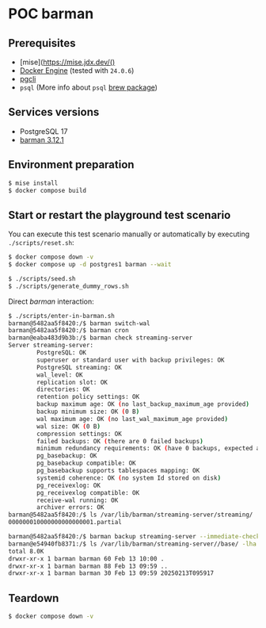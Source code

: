 # POC barman

## Prerequisites

- [mise](https://mise.jdx.dev/()
- [Docker Engine](https://docs.docker.com/engine/) (tested with `24.0.6`)
- [pgcli](https://www.pgcli.com/)
- `psql` (More info about `psql` [brew package](https://stackoverflow.com/a/49689589/261061))

## Services versions

- PostgreSQL 17
- [barman 3.12.1](https://github.com/EnterpriseDB/barman/releases/tag/release/3.12.1)

## Environment preparation

```sh
$ mise install
$ docker compose build
```

## Start or restart the playground test scenario

You can execute this test scenario manually or automatically by executing `./scripts/reset.sh`:

```sh
$ docker compose down -v
$ docker compose up -d postgres1 barman --wait
```

```sh
$ ./scripts/seed.sh
$ ./scripts/generate_dummy_rows.sh
```

Direct *barman* interaction:

```sh
$ ./scripts/enter-in-barman.sh
barman@5482aa5f8420:/$ barman switch-wal
barman@5482aa5f8420:/$ barman cron
barman@eaba483d9b3b:/$ barman check streaming-server
Server streaming-server:
        PostgreSQL: OK
        superuser or standard user with backup privileges: OK
        PostgreSQL streaming: OK
        wal_level: OK
        replication slot: OK
        directories: OK
        retention policy settings: OK
        backup maximum age: OK (no last_backup_maximum_age provided)
        backup minimum size: OK (0 B)
        wal maximum age: OK (no last_wal_maximum_age provided)
        wal size: OK (0 B)
        compression settings: OK
        failed backups: OK (there are 0 failed backups)
        minimum redundancy requirements: OK (have 0 backups, expected at least 0)
        pg_basebackup: OK
        pg_basebackup compatible: OK
        pg_basebackup supports tablespaces mapping: OK
        systemid coherence: OK (no system Id stored on disk)
        pg_receivexlog: OK
        pg_receivexlog compatible: OK
        receive-wal running: OK
        archiver errors: OK
barman@5482aa5f8420:/$ ls /var/lib/barman/streaming-server/streaming/
000000010000000000000001.partial

barman@5482aa5f8420:/$ barman backup streaming-server --immediate-checkpoint
barman@e54940fb8371:/$ ls /var/lib/barman/streaming-server//base/ -lha
total 8.0K
drwxr-xr-x 1 barman barman 60 Feb 13 10:00 .
drwxr-xr-x 1 barman barman 88 Feb 13 09:59 ..
drwxr-xr-x 1 barman barman 30 Feb 13 09:59 20250213T095917

```

## Teardown

```sh
$ docker compose down -v
```
